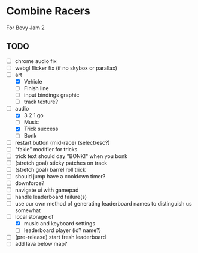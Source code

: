 # Combine Racers

For Bevy Jam 2

## TODO

- [ ] chrome audio fix
- [ ] webgl flicker fix (if no skybox or parallax)
- [ ] art
  - [X] Vehicle
  - [ ] Finish line
  - [ ] input bindings graphic
  - [ ] track texture?
- [ ] audio
  - [X] 3 2 1 go
  - [ ] Music
  - [X] Trick success
  - [ ] Bonk
- [ ] restart button (mid-race) (select/esc?)
- [ ] "fakie" modifier for tricks
- [ ] trick text should day "BONK!" when you bonk
- [ ] (stretch goal) sticky patches on track
- [ ] (stretch goal) barrel roll trick
- [ ] should jump have a cooldown timer?
- [ ] downforce?
- [ ] navigate ui with gamepad
- [ ] handle leaderboard failure(s)
- [ ] use our own method of generating leaderboard names to distinguish us somewhat
- [ ] local storage of
  - [X] music and keyboard settings
  - [ ] leaderboard player (id? name?)
- [ ] (pre-release) start fresh leaderboard
- [ ] add lava below map?
